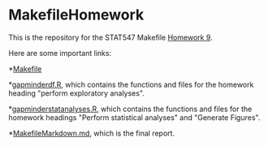 # MakefileHomework

This is the repository for the STAT547 Makefile [Homework 9](http://stat545-ubc.github.io/hw09_automation.html).

Here are some important links:

*[Makefile](https://github.com/molliejmcdowell/MakefileHomework/blob/master/Makefile)

*[gapminderdf.R](https://github.com/molliejmcdowell/MakefileHomework/blob/master/gapminderdf.R), which contains the functions and files for the homework heading "perform exploratory analyses".

*[gapminderstatanalyses.R](https://github.com/molliejmcdowell/MakefileHomework/blob/master/gapminderstatanalyses.R), which contains the functions and files for the homework headings "Perform statistical analyses" and "Generate Figures".

*[MakefileMarkdown.md](https://github.com/molliejmcdowell/MakefileHomework/blob/master/MakefileMarkdown.md), which is the final report.
